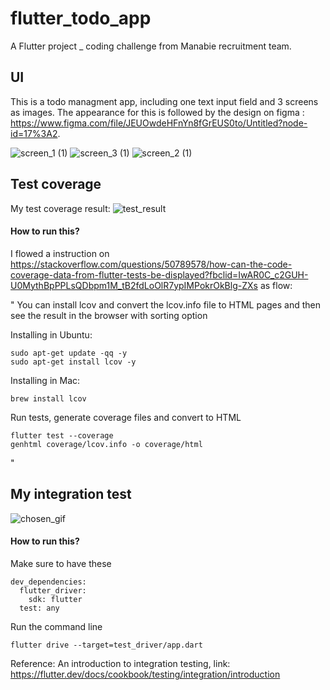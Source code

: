 # flutter_todo_app

A Flutter project _ coding challenge from Manabie recruitment team.

## UI
This is a todo managment app, including one text input field and 3 screens as images. The appearance for this is followed by the design on figma : https://www.figma.com/file/JEUOwdeHFnYn8fGrEUS0to/Untitled?node-id=17%3A2.

![screen_1 (1)](https://user-images.githubusercontent.com/66101016/111765013-7313fa00-88d6-11eb-8cd0-52b23a0fa268.png)
![screen_3 (1)](https://user-images.githubusercontent.com/66101016/111765016-73ac9080-88d6-11eb-9ac7-2362eaeb345c.png)
![screen_2 (1)](https://user-images.githubusercontent.com/66101016/111765009-71e2cd00-88d6-11eb-8da3-9763aa58a06a.png)





## Test coverage
My test coverage result: 
![test_result](https://user-images.githubusercontent.com/66101016/111763999-53c89d00-88d5-11eb-8093-942d5b1a0df1.png)

#### How to run this?
I flowed a instruction on https://stackoverflow.com/questions/50789578/how-can-the-code-coverage-data-from-flutter-tests-be-displayed?fbclid=IwAR0C_c2GUH-U0MythBpPPLsQDbpm1M_tB2fdLoOlR7ypIMPokrOkBlg-ZXs as flow: 

"
You can install lcov and convert the lcov.info file to HTML pages and then see the result in the browser with sorting option

Installing in Ubuntu:
```
sudo apt-get update -qq -y
sudo apt-get install lcov -y
```
Installing in Mac:
```
brew install lcov
```
Run tests, generate coverage files and convert to HTML
```
flutter test --coverage
genhtml coverage/lcov.info -o coverage/html
```
 "
 
 ## My integration test
 ![chosen_gif](https://user-images.githubusercontent.com/66101016/111856719-4526c800-895f-11eb-9f9a-61a5ab585cf4.gif)
 
#### How to run this?

Make sure to have these
```
dev_dependencies:
  flutter_driver:
    sdk: flutter
  test: any
 ```
Run the command line
```
flutter drive --target=test_driver/app.dart
```

Reference: An introduction to integration testing, link: https://flutter.dev/docs/cookbook/testing/integration/introduction
 
 
